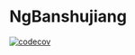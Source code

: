 # NgBanshujiang

[![codecov](https://codecov.io/gh/jiangshanmeta/ng-banshujiang/branch/master/graph/badge.svg?token=U6OGQRFI1F)](https://codecov.io/gh/jiangshanmeta/ng-banshujiang)

